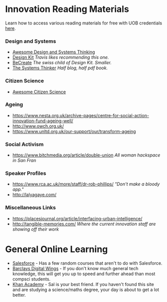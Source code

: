 # Innovation Reading Materials
Learn how to access various reading materials for free with UOB credentials [here](http://www.bristol.ac.uk/library/find/access-eresources/).

### Design and Systems
- [Awesome Design and Systems Thinking](https://github.com/robinstickel/awesome-design-principles#readme)
- [Design Kit](http://www.designkit.org/) *Travis likes recommending this one.*
- [BeCreate](http://www.becreate.ch/en/methods.aspx) *The swiss child of Design Kit. Smaller.*
- [The Systems Thinker](https://thesystemsthinker.com/) *Half blog, half pdf book.*

### Citizen Science
- [Awesome Citizen Science](https://github.com/dylanrees/citizen-science#readme)

### Ageing
- https://www.nesta.org.uk/archive-pages/centre-for-social-action-innovation-fund-ageing-well/
- http://www.owch.org.uk/
- https://www.unltd.org.uk/our-support/our/transform-ageing

### Social Activism
- https://www.bitchmedia.org/article/double-union *All woman hackspace in San Fran*

### Speaker Profiles
- https://www.rca.ac.uk/more/staff/dr-rob-phillips/ *"Don't make a bloody app."*
- http://lalyagaye.com/ 

### Miscellaneous Links 
 - https://placesjournal.org/article/interfacing-urban-intelligence/
 - http://tangible-memories.com/ *Where the current innovation staff are showing off their work*


# General Online Learning
 - [Salesforce](https://trailhead.salesforce.com/en/home) - Has a few random courses that aren't to do with Salesforce.
 - [Barclays Digital Wings](https://digital.wings.uk.barclays/for-everyone) - If you don't know much general tech knowledge, this will get you up to speed and further ahead than most compsci students.
 - [Khan Academy](https://www.khanacademy.org/) - Sal is your best friend. If you haven't found this site and are studying a science/maths degree, your day is about to get a lot better.

